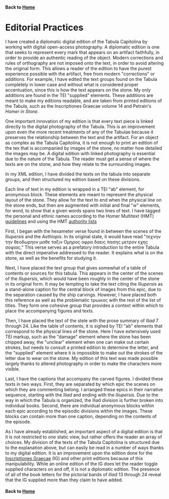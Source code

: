 
#### Back to [Home](https://brclar15.github.io/tabulaCapitolina/)



# Editorial Practices

I have created a diplomatic digital edition of the Tabula Capitolina by working with digital open-access photography. A diplomatic edition is one that seeks to represent every mark that appears on an artifact faithfully, in order to provide an authentic reading of the object. Modern corrections and rules of orthography are not imposed onto the text, in order to avoid altering the original form. This allows a reader of the edition to have the purest experience possible with the artifact, free from modern "corrections" or additions. For example, I have edited the text groups found on the Tabula completely in lower case and without what is considered proper accentuation, since this is how the text appears on the stone. My only additions are found in the TEI "supplied" elements. These additions are meant to make my editions readable, and are taken from printed editions of the Tabula, such as the Inscriptiones Graecae volume 14 and Petrain's *Homer in Stone*.

One important innovation of my edition is that every text piece is linked directly to the digital photography of the Tabula. This is an improvement upon even the more recent treatments of any of the Tabulae because it preserves the relationship between the text and the artifact. For an object as complex as the Tabula Capitolina, it is not enough to print an edition of the tex that is accompanied by images of the stone, no matter how detailed the images may be. A digital edition with linked photography is essential due to the nature of the Tabula. The reader must get a sense of where the texts are on the stone, and how they relate to the surrounding images. 

In my XML edition, I have divided the texts on the tabula into separate groups, and then structured my edition based on these divisions.

Each line of text in my edition is wrapped in a TEI "ab" element, for anonymous block. These elements are meant to represent the physical layout of the stone. They allow for the text to end when the physical line on the stone ends, but then are augmented with initial and final "w" elements, for word, to show that a given words spans two lines of text. I have tagged the personal and ethnic names according to the Homer Multitext (HMT) [guidelines](http://homermultitext.github.io/hmt-docs/) and using the HMT [authority lists](https://github.com/homermultitext/hmt-authlists/tree/master/data)

First, I began with the hexameter verse found in between the scenes of the *Iliupersis* and the *Aethiopis*. In its original state, it would have read "τεχνην την θεοδωρηον μαθε ταξιν Ομηρος οφρα δαεις πασης μετρον εχης σοφιας." This verse serves as a prefatory introduction to the entire Tabula with the direct imperative addressed to the reader. It explains what is on the stone, as well as the benefits for studying it.

Next, I have placed the text group that gives somewhat of a table of contents or sources for this tabula. This appears in the center of the scenes of the *Iliupersis*, which would have been roughly in the center of the stone in its original form. It may be tempting to take the text citing the *Iliupersis* as a stand-alone caption for the central block of images from this epic, due to the separation caused by the ship carvings. However, I have placed both this reference as well as the problematic τρωικος with the rest of the list of titles. They form one cohesive group that provides a context within which to place the accompanying figures and texts. 

Then, I have placed the text of the stele with the prose summary of *Iliad* 7 through 24. Like the table of contents, it is sighed by TEI "ab" elements that correspond to the physical lines of the stone. Here I have extensively used TEI markup, such as the "damage" element where the stone has been chipped away, the "unclear" element when one can make out certain strokes, but needs to consult a printed edition to determine the letter, and the "supplied" element where it is impossible to make out the strokes of the letter due to wear on the stone. My edition of this text was made possible largely thanks to altered photography in order to make the characters more visible.

Last, I have the captions that accompany the carved figures. I divided these texts in two ways. First, they are separated by which epic the scenes on which they are commenting belong. I arranged these epics in their narrative sequence, starting with the *Iliad* and ending with the *Iliupersis*. Due to the way in which the Tabula is organized, the Iliad division is further broken into individual books. Second, there are individual anonymous blocks within each epic according to the episodic divisions within the images. These blocks can contain more than one caption, depending on the contents of the episode.

As I have already established, an important aspect of a digital edition is that it is not restricted to one static view, but rather offers the reader an array of choices. My division of the texts of the Tabula Capitolina is structured due to the explanation above, but can easily be read in a number of ways thanks to my digital edition. It is an improvement upon the edition done for the [Inscriptiones Graecae](http://epigraphy.packhum.org/text/141269?&bookid=26&location=8) (IG) and other print editions because of this manipulability. While an online edition of the IG does let the reader toggle supplied characters on and off, it is not a diplomatic edition. The presence of all of the book letters for the pictorial bands of *Iliad* 13 through 24 reveal that the IG supplied more than they claim to have added.





#### Back to [Home](https://brclar15.github.io/tabulaCapitolina/)
